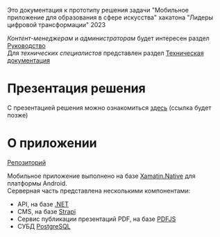  
Это документация к прототипу решения задачи "Мобильное приложение  для образования в сфере искусства" хакатона "Лидеры цифровой трансформации" 2023

*Контент-менеджерам* и *администраторам* будет интересен раздел [Руководство](manual.md)  
Для *технических специалистов* представлен раздел [Техническая документация](tech.md)  

# Презентация решения
С презентацией решения можно ознакомиться [здесь]() (ссылка будет позже)

# О приложении

[Репозиторий](https://github.com/NoTryCatchTeam/Lct2023)  

Мобильное приложение выполнено на базе [Xamatin.Native](https://dotnet.microsoft.com/en-us/apps/xamarin) для платформы Android.   
Серверная часть представлена несколькими компонентами:  
- API, на базе [.NET](https://dotnet.microsoft.com/en-us/)  
- CMS, на базе [Strapi](https://strapi.io/)  
- Сервис публикации презентаций PDF, на базе [PDFJS](https://mozilla.github.io/pdf.js/)  
- СУБД [PostgreSQL](https://www.postgresql.org/)  



